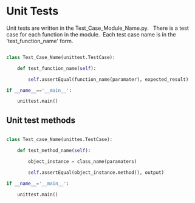 # Unit Tests
Unit tests are written in the Test_Case_Module_Name.py.  
There is a test case for each function in the module.  Each test case name is in the 'test_function_name' form.

``` python

class Test_Case_Name(unittest.TestCase):

    def test_function_name(self):

        self.assertEqual(function_name(paramater), expected_result)

if __name__=='__main__':

    unittest.main()

```

## Unit test methods

``` python

class Test_case_Name(unittes.TestCase):

    def test_method_name(self):

        object_instance = class_name(paramaters)

        self.assertEqual(object_instance.method(), output)

if __name__='__main__':

    unittest.main()

```